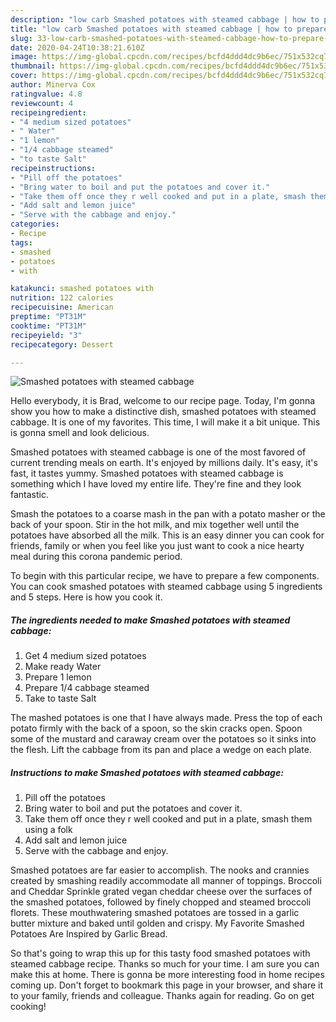 ```yaml
---
description: "low carb Smashed potatoes with steamed cabbage | how to prepare Smashed potatoes with steamed cabbage"
title: "low carb Smashed potatoes with steamed cabbage | how to prepare Smashed potatoes with steamed cabbage"
slug: 33-low-carb-smashed-potatoes-with-steamed-cabbage-how-to-prepare-smashed-potatoes-with-steamed-cabbage
date: 2020-04-24T10:38:21.610Z
image: https://img-global.cpcdn.com/recipes/bcfd4ddd4dc9b6ec/751x532cq70/smashed-potatoes-with-steamed-cabbage-recipe-main-photo.jpg
thumbnail: https://img-global.cpcdn.com/recipes/bcfd4ddd4dc9b6ec/751x532cq70/smashed-potatoes-with-steamed-cabbage-recipe-main-photo.jpg
cover: https://img-global.cpcdn.com/recipes/bcfd4ddd4dc9b6ec/751x532cq70/smashed-potatoes-with-steamed-cabbage-recipe-main-photo.jpg
author: Minerva Cox
ratingvalue: 4.8
reviewcount: 4
recipeingredient:
- "4 medium sized potatoes"
- " Water"
- "1 lemon"
- "1/4 cabbage steamed"
- "to taste Salt"
recipeinstructions:
- "Pill off the potatoes"
- "Bring water to boil and put the potatoes and cover it."
- "Take them off once they r well cooked and put in a plate, smash them using a folk"
- "Add salt and lemon juice"
- "Serve with the cabbage and enjoy."
categories:
- Recipe
tags:
- smashed
- potatoes
- with

katakunci: smashed potatoes with 
nutrition: 122 calories
recipecuisine: American
preptime: "PT31M"
cooktime: "PT31M"
recipeyield: "3"
recipecategory: Dessert

---
```



![Smashed potatoes with steamed cabbage](https://img-global.cpcdn.com/recipes/bcfd4ddd4dc9b6ec/751x532cq70/smashed-potatoes-with-steamed-cabbage-recipe-main-photo.jpg)

Hello everybody, it is Brad, welcome to our recipe page. Today, I'm gonna show you how to make a distinctive dish, smashed potatoes with steamed cabbage. It is one of my favorites. This time, I will make it a bit unique. This is gonna smell and look delicious.

Smashed potatoes with steamed cabbage is one of the most favored of current trending meals on earth. It's enjoyed by millions daily. It's easy, it's fast, it tastes yummy. Smashed potatoes with steamed cabbage is something which I have loved my entire life. They're fine and they look fantastic.

Smash the potatoes to a coarse mash in the pan with a potato masher or the back of your spoon. Stir in the hot milk, and mix together well until the potatoes have absorbed all the milk. This is an easy dinner you can cook for friends, family or when you feel like you just want to cook a nice hearty meal during this corona pandemic period.


To begin with this particular recipe, we have to prepare a few components. You can cook smashed potatoes with steamed cabbage using 5 ingredients and 5 steps. Here is how you cook it.

<!--inarticleads1-->

##### The ingredients needed to make Smashed potatoes with steamed cabbage:

1. Get 4 medium sized potatoes
1. Make ready  Water
1. Prepare 1 lemon
1. Prepare 1/4 cabbage steamed
1. Take to taste Salt


The mashed potatoes is one that I have always made. Press the top of each potato firmly with the back of a spoon, so the skin cracks open. Spoon some of the mustard and caraway cream over the potatoes so it sinks into the flesh. Lift the cabbage from its pan and place a wedge on each plate. 

<!--inarticleads2-->

##### Instructions to make Smashed potatoes with steamed cabbage:

1. Pill off the potatoes
1. Bring water to boil and put the potatoes and cover it.
1. Take them off once they r well cooked and put in a plate, smash them using a folk
1. Add salt and lemon juice
1. Serve with the cabbage and enjoy.


Smashed potatoes are far easier to accomplish. The nooks and crannies created by smashing readily accommodate all manner of toppings. Broccoli and Cheddar Sprinkle grated vegan cheddar cheese over the surfaces of the smashed potatoes, followed by finely chopped and steamed broccoli florets. These mouthwatering smashed potatoes are tossed in a garlic butter mixture and baked until golden and crispy. My Favorite Smashed Potatoes Are Inspired by Garlic Bread. 

So that's going to wrap this up for this tasty food smashed potatoes with steamed cabbage recipe. Thanks so much for your time. I am sure you can make this at home. There is gonna be more interesting food in home recipes coming up. Don't forget to bookmark this page in your browser, and share it to your family, friends and colleague. Thanks again for reading. Go on get cooking!
